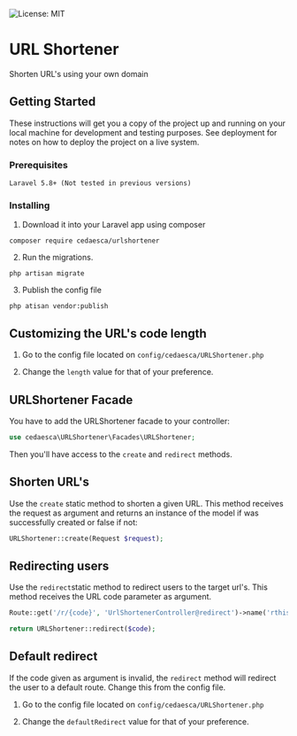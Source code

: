 ![License: MIT](https://img.shields.io/badge/License-MIT-blue.svg)

# URL Shortener

Shorten URL's using your own domain

## Getting Started

These instructions will get you a copy of the project up and running on your local machine for development and testing purposes. See deployment for notes on how to deploy the project on a live system.

### Prerequisites

```
Laravel 5.8+ (Not tested in previous versions)
```

### Installing

1) Download it into your Laravel app using composer

```
composer require cedaesca/urlshortener
```

2) Run the migrations.
````
php artisan migrate
````

3) Publish the config file
````
php atisan vendor:publish
````

## Customizing the URL's code length

1) Go to the config file located on `config/cedaesca/URLShortener.php`

2) Change the `length` value for that of your preference.

## URLShortener Facade

You have to add the URLShortener facade to your controller:
````php
use cedaesca\URLShortener\Facades\URLShortener;
````

Then you'll have access to the `create` and `redirect` methods.

## Shorten URL's

Use the `create` static method to shorten a given URL. This method receives the request as argument and returns an instance of the model if was successfully created or false if not:

````php
URLShortener::create(Request $request);
````

## Redirecting users

Use the `redirect`static method to redirect users to the target url's. This method receives the URL code parameter as argument.

````php
Route::get('/r/{code}', 'UrlShortenerController@redirect')->name('rthis');
````
````php
return URLShortener::redirect($code);
````

## Default redirect

If the code given as argument is invalid, the `redirect` method will redirect the user to a default route. Change this from the config file.

1) Go to the config file located on `config/cedaesca/URLShortener.php`

2) Change the `defaultRedirect` value for that of your preference.
